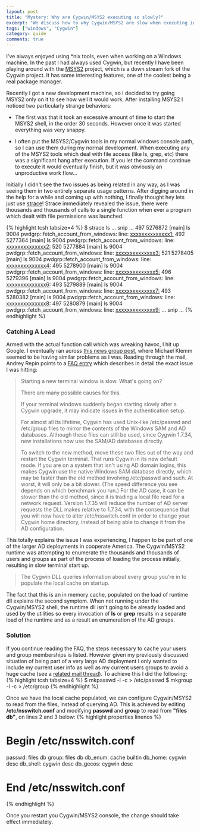```yaml
---
layout: post
title: "Mystery: Why are Cygwin/MSYS2 executing so slowly?"
excerpt: "We discuss how to why Cygwin/MSYS2 are slow when executing inside a large domain."
tags: ["windows", "Cygwin"]
category: guide
comments: true
---
```

I've always enjoyed using \*nix tools, even when working on a Windows machine.
In the past I had always used Cygwin, but recently I have been playing around with
the [MSYS2][MSYS2-site] project, which is a down stream fork of the Cygwin project. It has some
interesting features, one of the coolest being a real package manager.

Recently I got a new development machine, so I decided to try going MSYS2 only on it to see how well it would work.
After installing MSYS2 I noticed two particularly strange behaviors:

- The first was that it took an excessive amount of time to start the MSYS2 shell, in the order 30 seconds.
  However once it was started everything was very snappy.

- I often put the MSYS2/Cygwin tools in my normal windows console path, so I can use them during my normal development.
  When executing any of the MSYS2 tools which deal with file access (like ls, grep, etc) there was a significant hang after
  execution. If you let the command continue to execute it would eventually finish, but it was obviously an unproductive work flow...

Initially I didn't see the two issues as being related in any way, as I was seeing them in two entirely separate usage patterns.
After digging around in the help for a while and coming up with nothing, I finally thought hey lets just use [strace][strace-wiki]!
Strace immediately revealed the issue, there were thousands and thousands of calls to a single function when ever a program which dealt with file permissions was launched.

{% highlight tcsh tabsize=4 %}
$ strace ls
  ... snip ...
  497 5276872 [main] ls 9004 pwdgrp::fetch_account_from_windows: line: <xxxxxxxxxxxxxx1:>
  492 5277364 [main] ls 9004 pwdgrp::fetch_account_from_windows: line: <xxxxxxxxxxxxxx2:>
  520 5277884 [main] ls 9004 pwdgrp::fetch_account_from_windows: line: <xxxxxxxxxxxxxx3:>
  521 5278405 [main] ls 9004 pwdgrp::fetch_account_from_windows: line: <xxxxxxxxxxxxxx4:>
  495 5278900 [main] ls 9004 pwdgrp::fetch_account_from_windows: line: <xxxxxxxxxxxxxx5:>
  496 5279396 [main] ls 9004 pwdgrp::fetch_account_from_windows: line: <xxxxxxxxxxxxxx6:>
  493 5279889 [main] ls 9004 pwdgrp::fetch_account_from_windows: line: <xxxxxxxxxxxxxx7:>
  493 5280382 [main] ls 9004 pwdgrp::fetch_account_from_windows: line: <xxxxxxxxxxxxxx8:>
  497 5280879 [main] ls 9004 pwdgrp::fetch_account_from_windows: line: <xxxxxxxxxxxxxx9:>
  ... snip ...
{% endhighlight %}

### Catching A Lead

Armed with the actual function call which was wreaking havoc, I hit up Google.
I eventually ran across [this news group post][list-msg], where Michael Klemm seemed to be having similar problems as
I was. Reading through the mail, Andrey Repin points to a [FAQ entry][Cygwin-faq] which describes in detail the exact issue I was hitting: 

> Starting a new terminal window is slow. What's going on?
>
> There are many possible causes for this.
> 
> If your terminal windows suddenly began starting slowly after a Cygwin upgrade, it may indicate issues in the authentication setup.
> 
> For almost all its lifetime, Cygwin has used Unix-like /etc/passwd and /etc/group files to mirror the contents of the Windows SAM and AD databases. Although these files can still be used, since Cygwin 1.7.34, new installations now use the SAM/AD databases directly.
>
> To switch to the new method, move these two files out of the way and restart the Cygwin terminal. That runs Cygwin in its new default mode.
> If you are on a system that isn't using AD domain logins, this makes Cygwin use the native Windows SAM database directly, which may be faster than the old method involving /etc/passwd and such. At worst, it will only be a bit slower. (The speed difference you see depends on which benchmark you run.) For the AD case, it can be slower than the old method, since it is trading a local file read for a network request. Version 1.7.35 will reduce the number of AD server requests the DLL makes relative to 1.7.34, with the consequence that you will now have to alter /etc/nsswitch.conf in order to change your Cygwin home directory, instead of being able to change it from the AD configuration.

This totally explains the issue I was experiencing, I happen to be part of one of the larger AD deployments in cooperate 
America. The Cygwin/MSYS2 runtime was attempting to enumerate the thousands and thousands of users and groups as part of
the process of loading the process initially, resulting in slow terminal start up.

> The Cygwin DLL queries information about every group you're in to populate the local cache on startup.

The fact that this is an in memory cache, populated on the load of runtime dll explains the second symptom.
When not running under the Cygwin/MSYS2 shell, the runtime dll isn't going to be already loaded and used by the utilities
so every invocation of **ls** or **grep** results in a separate load of the runtime and as a result an enumeration of the AD groups.

### Solution

If you continue reading the FAQ, the steps necessary to cache your users and group memberships is listed.
However given my previously discussed situation of being part of a very large AD deployment I only wanted 
to include my current user info as well as my current users groups to avoid a huge cache (see a [related mail thread][list-msg-passwd-group]).
To achieve this I did the following:
{% highlight tcsh tabsize=4 %}
$ mkpasswd -l -c > /etc/passwd
$ mkgroup -l -c > /etc/group
{% endhighlight %}

Once we have the local cache populated, we can configure Cygwin/MSYS2 to read from the files, instead of querying AD.
This is achieved by editing **/etc/nsswitch.conf** and modifying **passwd** and **group** to read from **"files db"**, on lines 2 and 3 below:
{% highlight properties linenos %}
# Begin /etc/nsswitch.conf
passwd: files db
group: files db
db_enum: cache builtin
db_home: cygwin desc
db_shell: cygwin desc
db_gecos: cygwin desc
# End /etc/nsswitch.conf
{% endhighlight %}

Once you restart you Cygwin/MSYS2 console, the change should take effect immediately.

[MSYS2-site]: https://howistart.org/posts/elixir/1
[list-msg]: https://www.cygwin.com/ml/cygwin/2015-02/msg00386.html
[strace-wiki]: http://en.wikipedia.org/wiki/Strace
[cygwin-faq]: https://cygwin.com/faq/faq.html#faq.using.startup-slow
[list-msg-passwd-group]: https://www.cygwin.com/ml/cygwin/2008-03/msg00162.html
